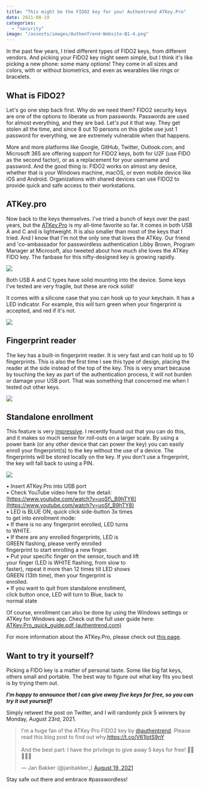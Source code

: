 ```yaml
---
title: "This might be the FIDO2 key for you! Authentrend ATKey.Pro"
date: 2021-08-19
categories: 
  - "security"
image: "/assests/images/AuthenTrend-Website-B1-4.png"
---
```


In the past few years, I tried different types of FIDO2 keys, from different vendors. And picking your FIDO2 key might seem simple, but I think it's like picking a new phone: some many options! They come in all sizes and colors, with or without biometrics, and even as wearables like rings or bracelets.

## What is FIDO2?

Let's go one step back first. Why do we need them? FIDO2 security keys are one of the options to liberate us from passwords. Passwords are used for almost everything, and they are bad. Let's put it that way. They get stolen all the time, and since 8 out 10 persons on this globe use just 1 password for everything, we are extremely vulnerable when that happens.

More and more platforms like Google, GitHub, Twitter, Outlook.com, and Microsoft 365 are offering support for FIDO2 keys, both for U2F (use FIDO as the second factor), or as a replacement for your username and password. And the good thing is: FIDO2 works on almost any device, whether that is your Windows machine, macOS, or even mobile device like iOS and Android. Organizations with shared devices can use FIDO2 to provide quick and safe access to their workstations.

## ATKey.pro

Now back to the keys themselves. I've tried a bunch of keys over the past years, but the [ATKey.Pro](https://authentrend.com/atkey-pro/) is my all-time favorite so far. It comes in both USB A and C and is lightweight. It is also smaller than most of the keys that I tried. And I know that I'm not the only one that loves the ATKey. Our friend and 'co-ambassador for passwordless authentication Libby Brown, Program Manager at Microsoft, also tweeted about how much she loves the ATKey FIDO key. The fanbase for this nifty-designed key is growing rapidly.

![](/assets/images/image-106.png)

Both USB A and C types have solid mounting into the device. Some keys I've tested are very fragile, but these are rock solid!

It comes with a silicone case that you can hook up to your keychain. It has a LED indicator. For example, this will turn green when your fingerprint is accepted, and red if it's not.

![](/assets/images/71FHJkutfQS._AC_SL1500_.jpg)

## Fingerprint reader

The key has a built-in fingerprint reader. It is very fast and can hold up to 10 fingerprints. This is also the first time I see this type of design, placing the reader at the side instead of the top of the key. This is very smart because by touching the key as part of the authentication process, it will not burden or damage your USB port. That was something that concerned me when I tested out other keys.

![](/assets/images/71KRmnoW65S._AC_SL1500_.jpg)

## Standalone enrollment

This feature is very [impressive](https://authentrend.com/wp-content/uploads/2021/05/ezgif.com-gif-maker.gif). I recently found out that you can do this, and it makes so much sense for roll-outs on a larger scale. By using a power bank (or any other device that can power the key) you can easily enroll your fingerprint(s) to the key without the use of a device. The fingerprints will be stored locally on the key. If you don't use a fingerprint, the key will fall back to using a PIN.

![](/assets/images/image-107.png)

• Insert ATKey.Pro into USB port  
• Check YouTube video here for the detail:  
[https://www.youtube.com/watch?v=uoSf\_B9hTY8](https://www.youtube.com/watch?v=uoSf_B9hTY8)  
• LED is BLUE ON, quick click side-button 3x times  
to get into enrollment mode:  
• If there is no any fingerprint enrolled, LED turns  
to WHITE.  
• If there are any enrolled fingerprints, LED is  
GREEN flashing, please verify enrolled  
fingerprint to start enrolling a new finger.  
• Put your specific finger on the sensor, touch and lift  
your finger (LED is WHITE flashing, from slow to  
faster), repeat it more than 12 times till LED shows  
GREEN (13th time), then your fingerprint is  
enrolled.  
• If you want to quit from standalone enrollment,  
click button once, LED will turn to Blue, back to  
normal state

Of course, enrollment can also be done by using the Windows settings or ATKey for Windows app. Check out the full user guide here: [ATKey.Pro\_quick\_guide.pdf (authentrend.com)](https://authentrend.com/download/ATKey.Pro_quick_guide.pdf)

For more information about the ATKey.Pro, please check out [this page](https://authentrend.com/atkey-pro/).

## Want to try it yourself?

Picking a FIDO key is a matter of personal taste. Some like big fat keys, others small and portable. The best way to figure out what key fits you best is by trying them out.

**_I'm happy to announce that I can give away five keys for free, so you can try it out yourself!_**

Simply retweet the post on Twitter, and I will randomly pick 5 winners by Monday, August 23rd, 2021.

<blockquote class="twitter-tweet"><p lang="en" dir="ltr">I'm a huge fan of the ATKey Pro FIDO2 key by <a href="https://twitter.com/authentrend?ref_src=twsrc%5Etfw">@authentrend</a>. Please read this blog post to find out why.<a href="https://t.co/V61lotS9nY">https://t.co/V61lotS9nY</a><br><br>And the best part: I have the privilege to give away 5 keys for free! 🔑🔑🔑🔑🔑</p>— Jan Bakker (@janbakker_) <a href="https://twitter.com/janbakker_/status/1428382770708025352?ref_src=twsrc%5Etfw">August 19, 2021</a></blockquote>
<script async src="https://platform.twitter.com/widgets.js" charset="utf-8"></script>

Stay safe out there and embrace #passwordless!
